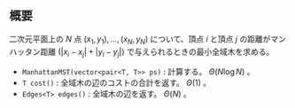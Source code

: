 ## 概要

二次元平面上の $N$ 点 $(x_1, y_1), \ldots, (x_N, y_N)$ について、頂点 $i$ と頂点 $j$ の距離がマンハッタン距離 ($\lvert x_i - x_j \rvert + \lvert y_i - y_j \rvert$) で与えられるときの最小全域木を求める。

- `ManhattanMST(vector<pair<T, T>> ps)` : 計算する。 $\Theta(N \log N)$ 。
- `T cost()` : 全域木の辺のコストの合計を返す。 $\Theta(1)$ 。
- `Edges<T> edges()` : 全域木の辺を返す。 $\Theta(N)$ 。
